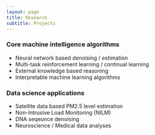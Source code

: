 ```yaml
---
layout: page
title: Research
subtitle: Projects
---
```



### Core machine intelligence algorithms
- Neural network based denoising / estimation
- Multi-task reinforcement learning / continual learning
- External knowledge based reasoning
- Interpretable machine learning algorithms

### Data science applications
- Satellite data based PM2.5 level estimation
- Non-Intrusive Load Monitoring (NILM)
- DNA seqeunce denoising
- Neuroscience / Medical data analyses
